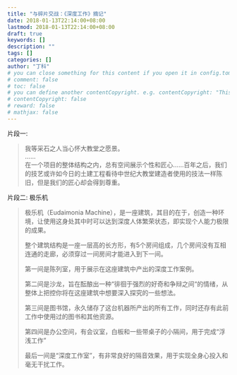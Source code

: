 ```yaml
---
title: "与碎片交战：《深度工作》摘记"
date: 2018-01-13T22:14:00+08:00
lastmod: 2018-01-13T22:14:00+08:00
draft: true
keywords: []
description: ""
tags: []
categories: []
author: "丁科"
# you can close something for this content if you open it in config.toml.
# comment: false
# toc: false
# you can define another contentCopyright. e.g. contentCopyright: "This is an another copyright."
# contentCopyright: false
# reward: false
# mathjax: false
---
```


<!--more-->

片段一: 

> 我等采石之人当心怀大教堂之愿景。   
> ......   
> 在一个项目的整体结构之内，总有空间展示个性和匠心……百年之后，我们的技艺或许如今日的土建工程看待中世纪大教堂建造者使用的技法一样陈旧，但是我们的匠心却会得到尊重。

片段二: 极乐机

> 极乐机（Eudaimonia Machine），是一座建筑，其目的在于，创造一种环境，让使用这身处其中时可以达到深度人体繁荣状态，即实现个人能力极限的成果。
>
> 整个建筑结构是一座一层高的长方形，有5个房间组成，几个房间没有互相连通的走廊，必须穿过一间房间才能进入到下一间。
>
> 第一间是陈列室，用于展示在这座建筑中产出的深度工作案例。
>
> 第二间是沙龙，旨在酝酿出一种“徘徊于强烈的好奇和争辩之间“的情绪，从整体上把控你将在这座建筑中想要深入探究的一些想法。
>
> 第三间是图书馆，永久储存了这台机器所产出的所有工作，同时还存有此前工作中使用过的图书和其他资源。
>
> 第四间是办公空间，有会议室，白板和一些带桌子的小隔间，用于完成“浮浅工作”
>
> 最后一间是“深度工作室”，有非常良好的隔音效果，用于实现全身心投入和毫无干扰工作。
